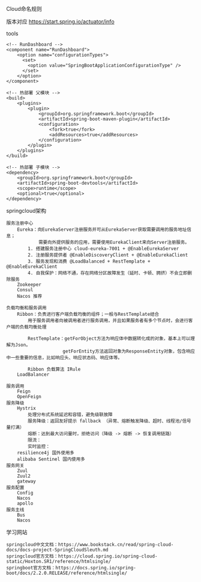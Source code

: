 Cloud命名规则

版本对应 https://start.spring.io/actuator/info

tools
    
    <!-- RunDashboard -->
    <component name="RunDashboard">
        <option name="configurationTypes">
          <set>
            <option value="SpringBootApplicationConfigurationType" />
          </set>
        </option>
    </component>
    
    <!-- 热部署 父模块 -->
    <build>
        <plugins>
            <plugin>
                <groupId>org.springframework.boot</groupId>
                <artifactId>spring-boot-maven-plugin</artifactId>
                <configuration>
                    <fork>true</fork>
                    <addResources>true</addResources>
                </configuration>
            </plugin>
        </plugins>
    </build>
    
    <!-- 热部署 子模块 -->
    <dependency>
        <groupId>org.springframework.boot</groupId>
        <artifactId>spring-boot-devtools</artifactId>
        <scope>runtime</scope>
        <optional>true</optional>
    </dependency>

springcloud架构

	服务注册中心
		Eureka：向EurekaServer注册服务并可从EurekaServer获取需要调用的服务地址信息；
                需要向外提供服务的应用，需要使用EurekaClient来向Server注册服务。
            1. 搭建服务注册中心 cloud-eureka-7001 + @EnableEurekaServer
            2. 注册服务提供者 @EnableDiscoveryClient + @EnableEurekaClient
            3. 服务发现和消费 @LoadBalanced + RestTemplate + @EnableEurekaClient
		    4. 自我保护：网络不通，存在网络分区故障发生（延时、卡顿、拥挤）不会立即删除服务
		Zookeeper
		Consul
		Nacos 推荐
		
	负载均衡和服务调用
		Ribbon：负责进行客户端负载均衡的组件；一般与RestTemplate结合
		    用于服务调用者向被调用者进行服务调用，并且如果服务者有多个节点时，会进行客户端的负载均衡处理
		    
		    RestTemplate：getForObject方法为响应体中数据转化成的对象，基本上可以理解为Json。
                         getForEntity方法返回对象为ResponseEntity对象，包含响应中一些重要的信息，比如响应头、响应状态码、响应体等。
		       
            Ribbon 负载算法 IRule 
		LoadBalancer
		
	服务调用
		Feign
		OpenFeign
	服务降级
		Hystrix
		    处理分布式系统延迟和容错，避免级联故障
		    服务降级：返回友好提示 fallback （异常、熔断触发降级、超时、线程池/信号量打满）
		    熔断：达到最大访问量时，拒绝访问（降级 -> 熔断 -> 恢复调用链路）
		    限流：
		    实时监控：
		resilience4j 国外使用多
		alibaba Sentinel 国内使用多
	服务网关
		Zuul
		Zuul2
		gateway
	服务配置
		Config
		Nacos
		apollo
	服务主线
		Bus
		Nacos
		
学习网站
    
    springcloud中文文档：https://www.bookstack.cn/read/spring-cloud-docs/docs-project-SpringCloudSleuth.md
    springcloud官方文档：https://cloud.spring.io/spring-cloud-static/Hoxton.SR1/reference/htmlsingle/
    springboot官方文档：https://docs.spring.io/spring-boot/docs/2.2.0.RELEASE/reference/htmlsingle/
    

    
    
    